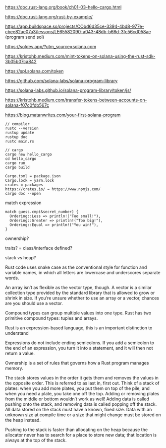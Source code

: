 https://doc.rust-lang.org/book/ch01-03-hello-cargo.html

https://doc.rust-lang.org/rust-by-example/

https://app.buildspace.so/projects/CObd6d35ce-3394-4bd8-977e-cbee82ae07a3/lessons/LE65582090-a043-48db-b66d-3fc56cd058ae (program send sol)

https://soldev.app/?utm_source=solana.com

https://kristohb.medium.com/mint-tokens-on-solana-using-the-rust-sdk-3b05b07ca842

https://spl.solana.com/token

https://github.com/solana-labs/solana-program-library

https://solana-labs.github.io/solana-program-library/token/js/

https://kristohb.medium.com/transfer-tokens-between-accounts-on-solana-f07c0fdb567c

https://blog.matanwrites.com/your-first-solana-program

```
// compiler
rustc --version
rustup update
rustup doc
rustc main.rs
```

```
// cargo
cargo new hello_cargo
cd hello_cargo
cargo run
cargo build
```

```
Cargo.toml = package.json
Cargo.lock = yarn.lock
crates = packages
https://crates.io/ = https://www.npmjs.com/
cargo doc --open
```

match expression

```
match guess.cmp(&secret_number) {
  Ordering::Less => println!("Too small!"),
  Ordering::Greater => println!("Too big!"),
  Ordering::Equal => println!("You win!"),
}
```

ownership?

traits? = class/interface defined?

stack vs heap?

Rust code uses snake case as the conventional style for function and variable names, in which all letters are lowercase and underscores separate words.

An array isn’t as flexible as the vector type, though. A vector is a similar collection type provided by the standard library that is allowed to grow or shrink in size. If you’re unsure whether to use an array or a vector, chances are you should use a vector.

Compound types can group multiple values into one type. Rust has two primitive compound types: tuples and arrays.

Rust is an expression-based language, this is an important distinction to understand

Expressions do not include ending semicolons. If you add a semicolon to the end of an expression, you turn it into a statement, and it will then not return a value.

Ownership is a set of rules that governs how a Rust program manages memory.

The stack stores values in the order it gets them and removes the values in the opposite order. This is referred to as last in, first out. Think of a stack of plates: when you add more plates, you put them on top of the pile, and when you need a plate, you take one off the top. Adding or removing plates from the middle or bottom wouldn’t work as well! Adding data is called pushing onto the stack, and removing data is called popping off the stack. All data stored on the stack must have a known, fixed size. Data with an unknown size at compile time or a size that might change must be stored on the heap instead.

Pushing to the stack is faster than allocating on the heap because the allocator never has to search for a place to store new data; that location is always at the top of the stack.

